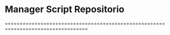 ﻿# Manager Script Repositorio


==================================================================================
